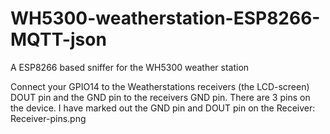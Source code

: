 # WH5300-weatherstation-ESP8266-MQTT-json
A ESP8266 based sniffer for the WH5300 weather station

Connect your GPIO14 to the Weatherstations receivers (the LCD-screen) DOUT pin and the GND pin to the receivers GND pin.
There are 3 pins on the device. I have marked out the GND pin and DOUT pin on the Receiver:
Receiver-pins.png
